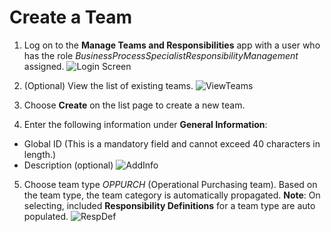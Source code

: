 # Create a Team
1.	Log on to the **Manage Teams and Responsibilities** app with a user who has the role _BusinessProcessSpecialistResponsibilityManagement_ assigned.
![Login Screen](https://github.com/sitbtprm/BTPRM-HandsOn/assets/122516873/04de989b-1d02-48d4-a2d9-f86d65d21cb8)

2. (Optional) View the list of existing teams.
![ViewTeams](https://github.com/sitbtprm/BTPRM-HandsOn/assets/122516873/1aaa8870-16d7-4110-b20b-994153cc0e58)

3.	Choose **Create** on the list page to create a new team.
4.	Enter the following information under **General Information**:
   - Global ID (This is a mandatory field and cannot exceed 40 characters in length.)
   - Description (optional)
![AddInfo](https://github.com/sitbtprm/BTPRM-HandsOn/assets/122516873/df1082b6-1715-4d0f-858c-6f7c9c19f6f4)

5.	Choose team type _OPPURCH_ (Operational Purchasing team). Based on the team type, the team category is automatically propagated.
   **Note**: On selecting, included **Responsibility Definitions** for a team type are auto populated.
![RespDef](https://github.com/sitbtprm/BTPRM-HandsOn/assets/122516873/166dfc14-d929-4df6-8b31-a9d182a1b9f1)

